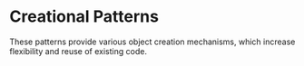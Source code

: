 # Creational Patterns
These patterns provide various object creation mechanisms, which increase flexibility and reuse of existing code.